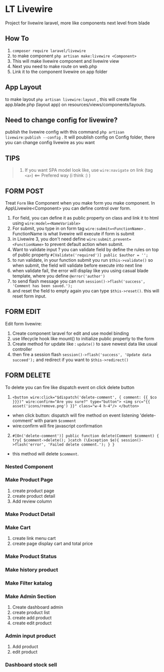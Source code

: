 # LT Livewire

Project for livewire laravel, more like components next level from blade

## How To
1. `composer require laravel/livewire`
2. to make component `php artisan make:livewire <Component>`
3. This will make livewire component and livewire view
4. Next you need to make route on web.php
5. Link it to the component livewire on app folder

## App Layout

to make layout `php artisan livewire:layout` , this will create file app.blade.php (layout app) on resources/views/components/layouts.

## Need to change config for livewire?

publish the livewire config with this command `php artisan livewire:publish --config` . It will poublish config on Config folder, there you can change config livewire as you want

## TIPS

> 1. If you want SPA model look like, use `wire:navigate` on link (tag `<a>`) <== Prefered way (i think :) )


## FORM POST

Treat `Form` like Component when you make form you make component.
In App\Livewire\<Component> you can define control over form.

1. For field, you can define it as public property on class and link it to html using `wire:model=<NameVariable>`
2. For submit, you type in on form tag `wire:submit=<FunctionName>` . FunctionName is what livewire will execute if form is submit
3. in Livewire 3, you don't need define `wire:submit.prevent=<FunctionName>` to prevent default action when submit.
4. Want to validate input ? you can validate field by define the rules on top of public property
   `#[Validate('required')]
    public $author = '';`
5. to run validate, in your function submit you run `$this->validate()` so when submit, the field will validate before execute into next line
6. when validate fail, the error will display like you using casual blade template, where you define `@error('author')`
7. to send flash message you can run `session()->flash('success', 'Comment has been saved.');`
8. and reset the field to empty again you can type `$this->reset()`. this will reset form input.

## FORM EDIT

Edit form livewire:
1. Create component laravel for edit and use model binding
2. use lifecycle hook like mount() to initialize public property to the form
3. Create method for update like : `update()` to save newest data like usual controller
4. then fire a session flash `session()->flash('success', 'Update data succeed');` and redirect if you want to `$this->redirect()`

## FORM DELETE

To delete you can fire like dispatch event on click delete button
1. `
   <button wire:click="$dispatch('delete-comment', { comment: {{ $co }}})" wire:confirm="Are you sure?" type="button">
        <img src="{{ asset('icons/remove.png') }}" class="w-4 h-4"/>
   </button>
`
* when click button: dispatch will fire method on event listening 'delete-comment' with param `$comment`
* wire:confirm will fire javascript confirmation

2. `#[On('delete-comment')]
    public function delete(Comment $comment)
    {
        try{
            $comment->delete();
        }catch (\Exception $e){
            session()->flash('error', 'Failed delete comment.');
        }
    }`
* this method will delete `$comment`.


### Nested Component


### Make Product Page

1. create product page
2. create product detail
3. Add review column

### Make Product Detail

### Make Cart

1. create link menu cart
2. create page display cart and total price

### Make Product Status

### Make history product

### Make Filter katalog

### Make Admin Section

1. Create dashboard admin
2. create product list
3. create add product
4. create edit product

### Admin input product

1. Add product
2. edit product

### Dashboard stock sell
